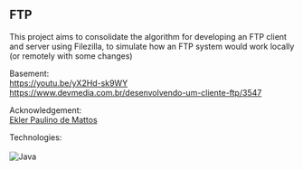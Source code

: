 ## FTP
This project aims to consolidate the algorithm for developing an FTP client and server using Filezilla, to simulate how an FTP system would work locally (or remotely with some changes)

Basement: <br>
https://youtu.be/yX2Hd-sk9WY <br>
https://www.devmedia.com.br/desenvolvendo-um-cliente-ftp/3547

Acknowledgement: <br>
[Ekler Paulino de Mattos](https://www.linkedin.com/in/ekler-mattos-6538099/)

Technologies: <br><br>
![Java](https://img.shields.io/badge/java-%23ED8B00.svg?style=for-the-badge&logo=openjdk&logoColor=white)
